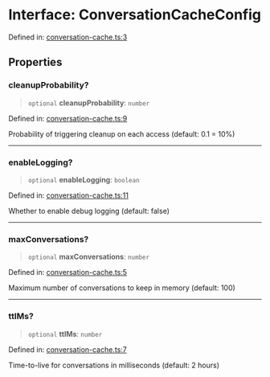 # Interface: ConversationCacheConfig

Defined in: [conversation-cache.ts:3](https://github.com/GeoDaCenter/openassistant/blob/0a6a7e7306d75a25dc968b3117f04cb7bd613bec/packages/utils/src/conversation-cache.ts#L3)

## Properties

### cleanupProbability?

> `optional` **cleanupProbability**: `number`

Defined in: [conversation-cache.ts:9](https://github.com/GeoDaCenter/openassistant/blob/0a6a7e7306d75a25dc968b3117f04cb7bd613bec/packages/utils/src/conversation-cache.ts#L9)

Probability of triggering cleanup on each access (default: 0.1 = 10%)

***

### enableLogging?

> `optional` **enableLogging**: `boolean`

Defined in: [conversation-cache.ts:11](https://github.com/GeoDaCenter/openassistant/blob/0a6a7e7306d75a25dc968b3117f04cb7bd613bec/packages/utils/src/conversation-cache.ts#L11)

Whether to enable debug logging (default: false)

***

### maxConversations?

> `optional` **maxConversations**: `number`

Defined in: [conversation-cache.ts:5](https://github.com/GeoDaCenter/openassistant/blob/0a6a7e7306d75a25dc968b3117f04cb7bd613bec/packages/utils/src/conversation-cache.ts#L5)

Maximum number of conversations to keep in memory (default: 100)

***

### ttlMs?

> `optional` **ttlMs**: `number`

Defined in: [conversation-cache.ts:7](https://github.com/GeoDaCenter/openassistant/blob/0a6a7e7306d75a25dc968b3117f04cb7bd613bec/packages/utils/src/conversation-cache.ts#L7)

Time-to-live for conversations in milliseconds (default: 2 hours)

